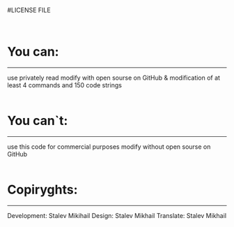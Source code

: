 #LICENSE FILE

<br>

<h1>You can:</h1>
<hr>
use privately
read
modify with open sourse on GitHub & modification of at least 4 commands and 150 code strings
<br><br>
<h1>You can`t:</h1>
<hr>
use this code for commercial purposes
modify without open sourse on GitHub
<br><br>
<h1>Copiryghts:</h1>
<hr>
Development: Stalev Mikihail
Design: Stalev Mikhail
Translate: Stalev Mikhail
